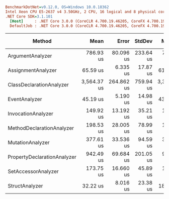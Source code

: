 ``` ini

BenchmarkDotNet=v0.12.0, OS=Windows 10.0.18362
Intel Xeon CPU E5-2637 v4 3.50GHz, 2 CPU, 16 logical and 8 physical cores
.NET Core SDK=3.1.101
  [Host]     : .NET Core 3.0.0 (CoreCLR 4.700.19.46205, CoreFX 4.700.19.46214), X64 RyuJIT
  DefaultJob : .NET Core 3.0.0 (CoreCLR 4.700.19.46205, CoreFX 4.700.19.46214), X64 RyuJIT


```
|                      Method |        Mean |      Error |    StdDev |      Median | Gen 0 | Gen 1 | Gen 2 | Allocated |
|---------------------------- |------------:|-----------:|----------:|------------:|------:|------:|------:|----------:|
|            ArgumentAnalyzer |   786.93 us |  80.096 us | 233.64 us |   755.30 us |     - |     - |     - |    8512 B |
|          AssignmentAnalyzer |    65.59 us |   6.335 us |  17.87 us |    61.85 us |     - |     - |     - |     440 B |
|    ClassDeclarationAnalyzer | 3,564.37 us | 264.862 us | 759.94 us | 3,381.50 us |     - |     - |     - |  214544 B |
|               EventAnalyzer |    45.19 us |   5.190 us |  14.98 us |    43.65 us |     - |     - |     - |    2024 B |
|          InvocationAnalyzer |   149.92 us |  13.192 us |  35.21 us |   142.00 us |     - |     - |     - |     696 B |
|   MethodDeclarationAnalyzer |   198.53 us |  28.005 us |  78.99 us |   163.20 us |     - |     - |     - |    1216 B |
|            MutationAnalyzer |   377.61 us |  33.536 us |  94.59 us |   347.40 us |     - |     - |     - |     440 B |
| PropertyDeclarationAnalyzer |   942.49 us |  69.684 us | 201.05 us |   909.50 us |     - |     - |     - |   30784 B |
|         SetAccessorAnalyzer |   173.75 us |  16.660 us |  45.89 us |   154.75 us |     - |     - |     - |    1416 B |
|              StructAnalyzer |    32.22 us |   8.016 us |  23.38 us |    18.00 us |     - |     - |     - |     440 B |
